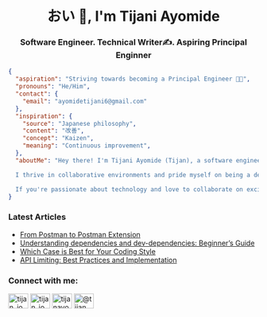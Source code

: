 <h1 align="center">おい 👋, I'm Tijani Ayomide</h1>
<h3 align="center">Software Engineer. Technical Writer✍️. Aspiring Principal Enginner</h3>

```json
{
  "aspiration": "Striving towards becoming a Principal Engineer 👨‍💻",
  "pronouns": "He/Him",
  "contact": {
    "email": "ayomidetijani6@gmail.com"
  },
  "inspiration": {
    "source": "Japanese philosophy",
    "content": "改善",
    "concept": "Kaizen",
    "meaning": "Continuous improvement",
  },
  "aboutMe": "Hey there! I'm Tijani Ayomide (Tijan), a software engineer with a knack for crafting reliable and user-friendly systems. I've dabbled in diverse technologies and honed my skills in crafting clean and efficient code.

  I thrive in collaborative environments and pride myself on being a dedicated team player with exceptional communication skills 💬. Whether it's solving complex problems or brainstorming innovative solutions, I'm committed to achieving collective goals while continuously pushing the boundaries of what's possible 🚀.

  If you're passionate about technology and love to collaborate on exciting projects, don't hesitate to reach out! I'm always eager to connect with fellow developers and explore new opportunities for growth and innovation 🌱."
}
```

### Latest Articles

<!-- BLOG-POST-LIST:START -->

- [From Postman to Postman Extension](https://dev.to/tijan_io/from-postman-to-postman-extension-2964)
- [Understanding dependencies and dev-dependencies: Beginner’s Guide](https://dev.to/tijan_io/understanding-dependencies-and-dev-dependencies-beginners-guide-248h)
- [Which Case is Best for Your Coding Style](https://dev.to/tijan_io/which-case-is-best-for-your-coding-style-135o)
- [API Limiting: Best Practices and Implementation](https://dev.to/tijan_io/api-limiting-best-practices-and-implementation-49c8)
<!-- BLOG-POST-LIST:END -->

<h3 align="left">Connect with me:</h3>
<p align="left">
<a href="https://dev.to/tijan_io" target="blank"><img align="center" src="https://raw.githubusercontent.com/rahuldkjain/github-profile-readme-generator/master/src/images/icons/Social/devto.svg" alt="tijan_io" height="30" width="40" /></a>
<a href="https://twitter.com/tijan_io" target="blank"><img align="center" src="https://raw.githubusercontent.com/rahuldkjain/github-profile-readme-generator/master/src/images/icons/Social/twitter.svg" alt="tijan_io" height="30" width="40" /></a>
<a href="https://linkedin.com/in/tijanayo" target="blank"><img align="center" src="https://raw.githubusercontent.com/rahuldkjain/github-profile-readme-generator/master/src/images/icons/Social/linked-in-alt.svg" alt="tijanayo" height="30" width="40" /></a>
<a href="https://hashnode.com/@tijan" target="blank"><img align="center" src="https://raw.githubusercontent.com/rahuldkjain/github-profile-readme-generator/master/src/images/icons/Social/hashnode.svg" alt="@tijan" height="30" width="40" /></a>
</p>
